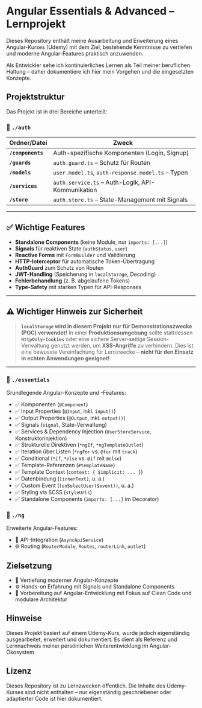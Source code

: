 # Angular Essentials & Advanced – Lernprojekt

Dieses Repository enthält meine Ausarbeitung und Erweiterung eines Angular-Kurses (Udemy) mit dem Ziel, bestehende
Kenntnisse zu vertiefen und moderne Angular-Features praktisch anzuwenden.

Als Entwickler sehe ich kontinuierliches Lernen als Teil meiner beruflichen Haltung – daher dokumentiere ich hier mein
Vorgehen und die eingesetzten Konzepte.

## Projektstruktur

Das Projekt ist in drei Bereiche unterteilt:

### 📁 `./auth`

| Ordner/Datei       | Zweck                                                                 |
|--------------------|-----------------------------------------------------------------------|
| **`/components`**  | Auth-spezifische Komponenten (Login, Signup)                |
| **`/guards`**      | `auth.guard.ts` – Schutz für Routen                                  |
| **`/models`**      | `user.model.ts`, `auth-response.model.ts` – Typen                    |
| **`/services`**    | `auth.service.ts` – Auth-Logik, API-Kommunikation                    |
| **`/store`**       | `auth.store.ts` – State-Management mit Signals                       

---

## ✅ Wichtige Features

- **Standalone Components** (keine Module, nur `imports: [...]`)
- **Signals** für reaktiven State (`authStatus`, `user`)
- **Reactive Forms** mit `FormBuilder` und Validierung
- **HTTP-Interceptor** für automatische Token-Übertragung
- **AuthGuard** zum Schutz von Routen
- **JWT-Handling** (Speicherung in `localStorage`, Decoding)
- **Fehlerbehandlung** (z. B. abgelaufene Tokens)
- **Type-Safety** mit starken Typen für API-Responses

---

## ⚠️ Wichtiger Hinweis zur Sicherheit

> **`localStorage` wird in diesem Projekt nur für Demonstrationszwecke (POC) verwendet!**
> In einer **Produktionsumgebung** sollte stattdessen **`HttpOnly-Cookies`** oder eine sichere Server-seitige Session-Verwaltung genutzt werden, um **XSS-Angriffe** zu verhindern.
> Dies ist eine bewusste Vereinfachung für Lernzwecke – **nicht für den Einsatz in echten Anwendungen geeignet!**

---



### 📁 `./essentials`

Grundlegende Angular-Konzepte und -Features:

- ✅ Komponenten (`@Component`)
- ✅ Input Properties (`@Input`, inkl. `input()`)
- ✅ Output Properties (`@Output`, inkl. `output()`)
- ✅ Signals (`signal`, State-Verwaltung)
- ✅ Services & Dependency Injection (`UserStoreService`, Konstruktorinjektion)
- ✅ Strukturelle Direktiven (`*ngIf`, `*ngTemplateOutlet`)
- ✅ Iteration über Listen (`*ngFor` vs. `@for` mit `track`)
- ✅ Conditional (`*if`, `*else` vs. `@if` mit `@else`)
- ✅ Template-Referenzen (`#templateName`)
- ✅ Template Context (`context: { $implicit: ... }`)
- ✅ Datenbindung (`[innerText]`, u. a.)
- ✅ Custom Event (`(onSelectUser($event))`, u. a.)
- ✅ Styling via SCSS (`styleUrls`)
- ✅ Standalone Components (`imports: [...]` im Decorator)

### 📁 `./ng`

Erweiterte Angular-Features:

- 🔄 API-Integration (`AsyncApiService`)
- 🌐 Routing (`RouterModule`, `Routes`, `routerLink`, `outlet`)

## Zielsetzung

- 🧠 Vertiefung moderner Angular-Konzepte
- ⚙️ Hands-on Erfahrung mit Signals und Standalone Components
- 🚀 Vorbereitung auf Angular-Entwicklung mit Fokus auf Clean Code und modulare Architektur

## Hinweise

Dieses Projekt basiert auf einem Udemy-Kurs, wurde jedoch eigenständig ausgearbeitet, erweitert und dokumentiert. Es
dient als Referenz und Lernnachweis meiner persönlichen Weiterentwicklung im Angular-Ökosystem.

## Lizenz

Dieses Repository ist zu Lernzwecken öffentlich. Die Inhalte des Udemy-Kurses sind nicht enthalten – nur eigenständig
geschriebener oder adaptierter Code ist hier dokumentiert.
